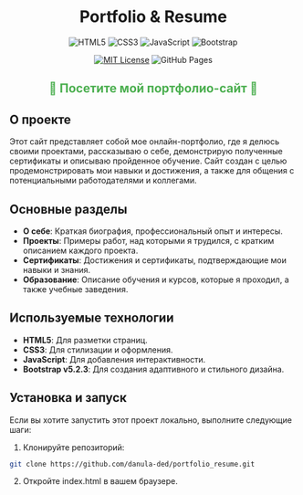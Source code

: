 <div align="center">

  # Portfolio & Resume

  ![HTML5](https://img.shields.io/badge/HTML5-E34F26?style=for-the-badge&logo=html5&logoColor=white)
  ![CSS3](https://img.shields.io/badge/CSS3-1572B6?style=for-the-badge&logo=css3&logoColor=white)
  ![JavaScript](https://img.shields.io/badge/JavaScript-F7DF1E?style=for-the-badge&logo=javascript&logoColor=black)
  ![Bootstrap](https://img.shields.io/badge/Bootstrap-563D7C?style=for-the-badge&logo=bootstrap&logoColor=white)

  [![MIT License](https://img.shields.io/badge/License-MIT-blue.svg)](https://github.com/danula-ded/portfolio_resume/blob/main/LICENSE)
  ![GitHub Pages](https://img.shields.io/badge/GitHub%20Pages-deployed-brightgreen)


  <h2><a href="https://danula-ded.github.io/portfolio_resume/" target="_blank" style="color:#4CAF50;text-decoration:none;">🌟 Посетите мой портфолио-сайт 🌟</a></h2>
</div>

## О проекте

Этот сайт представляет собой мое онлайн-портфолио, где я делюсь своими проектами, рассказываю о себе, демонстрирую полученные сертификаты и описываю пройденное обучение. Сайт создан с целью продемонстрировать мои навыки и достижения, а также для общения с потенциальными работодателями и коллегами.

## Основные разделы

- **О себе**: Краткая биография, профессиональный опыт и интересы.
- **Проекты**: Примеры работ, над которыми я трудился, с кратким описанием каждого проекта.
- **Сертификаты**: Достижения и сертификаты, подтверждающие мои навыки и знания.
- **Образование**: Описание обучения и курсов, которые я проходил, а также учебные заведения.

## Используемые технологии

- **HTML5**: Для разметки страниц.
- **CSS3**: Для стилизации и оформления.
- **JavaScript**: Для добавления интерактивности.
- **Bootstrap v5.2.3**: Для создания адаптивного и стильного дизайна.

## Установка и запуск

Если вы хотите запустить этот проект локально, выполните следующие шаги:

1. Клонируйте репозиторий:
```bash
git clone https://github.com/danula-ded/portfolio_resume.git
```
2. Откройте index.html в вашем браузере.
